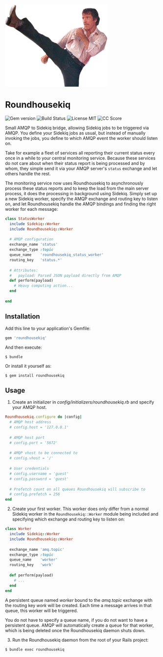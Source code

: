 ![Chuck Norris](chuck-norris.png)

# Roundhousekiq

![Gem version](https://img.shields.io/gem/v/roundhousekiq.svg?style=flat)
![Build Status](https://img.shields.io/travis/suitepad-gmbh/roundhousekiq.svg?style=flat)
![License MIT](https://img.shields.io/badge/license-MIT-blue.svg?style=flat)
![CC Score](https://img.shields.io/codeclimate/github/suitepad-gmbh/roundhousekiq.svg?style=flat)

Small AMQP to Sidekiq bridge, allowing Sidekiq jobs to be triggered via AMQP.
You define your Sidekiq jobs as usual, but instead of manually invoking the
jobs, you define to which AMQP event the worker should listen on.

Take for example a fleet of services all reporting their current status every
once in a while to your central monitoring service. Because these services do
not care about when their status report is being processed and by whom, they
simple send it via your AMQP server's `status` exchange and let others handle
the rest.

The monitoring service now uses Roundhousekiq to asynchronously process these
status reports and to keep the load from the main server process, it does the
processing in background using Sidekiq. Simply set up a new Sidekiq worker,
specify the AMQP exchange and routing key to listen on, and let Roundhousekiq
handle the AMQP bindings and finding the right worker for each message:

```ruby
class StatusWorker
  include Sidekiq::Worker
  include Roundhousekiq::Worker

  # AMQP configuration
  exchange_name 'status'
  exchange_type :topic
  queue_name    'roundhousekiq_status_worker'
  routing_key   'status.*'

  # Attributes:
  #   payload: Parsed JSON payload directly from AMQP
  def perform(payload)
    # Heavy computing action...
  end

end
```

## Installation

Add this line to your application's Gemfile:

```ruby
gem 'roundhousekiq'
```

And then execute:

    $ bundle

Or install it yourself as:

    $ gem install roundhousekiq

## Usage

1. Create an initializer in _config/initializers/roundhousekiq.rb_ and specify
your AMQP host.

  ```ruby
  Roundhousekiq.configure do |config|
    # AMQP host address
    # config.host = '127.0.0.1'

    # AMQP host port
    # config.port = '5672'

    # AMQP vhost to be connected to
    # config.vhost = '/'

    # User credentials
    # config.username = 'guest'
    # config.password = 'guest'

    # Prefetch count on all queues Roundhousekiq will subscribe to
    # config.prefetch = 256
  end
  ```

2. Create your first worker. This worker does only differ from a normal Sidekiq
worker in the `Roundhousekiq::Worker` module being included and specifying which
exchange and routing key to listen on:

  ```ruby
  class Worker
    include Sidekiq::Worker
    include Roundhousekiq::Worker

    exchange_name 'amq.topic'
    exchange_type :topic
    queue_name    'worker'
    routing_key   'work'

    def perform(payload)
      # ...
    end
  end
  ```

  A persistent queue named _worker_ bound to the _amq.topic_ exchange with the
  routing key _work_ will be created. Each time a message arrives in that
  queue, this worker will be triggered.

  You do not have to specify a queue name, if you do not want to have a
  persistent queue. AMQP will automatically create a queue for that worker,
  which is being deleted once the Roundhousekiq daemon shuts down.

3. Run the Roundhousekiq daemon from the root of your Rails project:

  ```shell
  $ bundle exec roundhousekiq
  ```
